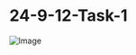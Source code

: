 # 24-9-12-Task-1

![Image](https://github.com/user-attachments/assets/22b3ef5f-dcdf-4489-923d-4d15c82d3734)
